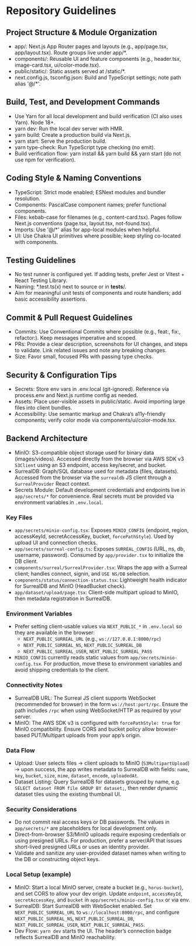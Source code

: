 # Repository Guidelines

## Project Structure & Module Organization
- app/: Next.js App Router pages and layouts (e.g., app/page.tsx, app/layout.tsx). Route groups live under app/*.
- components/: Reusable UI and feature components (e.g., header.tsx, image-card.tsx, ui/color-mode.tsx).
- public/static/: Static assets served at /static/*.
- next.config.js, tsconfig.json: Build and TypeScript settings; note path alias '@/*'.

## Build, Test, and Development Commands
- Use Yarn for all local development and build verification (CI also uses Yarn). Node 18+.
- yarn dev: Run the local dev server with HMR.
- yarn build: Create a production build via Next.js.
- yarn start: Serve the production build.
- yarn type-check: Run TypeScript type checking (no emit).
- Build verification flow: yarn install && yarn build && yarn start (do not use npm for verification).

## Coding Style & Naming Conventions
- TypeScript: Strict mode enabled; ESNext modules and bundler resolution.
- Components: PascalCase component names; prefer functional components.
- Files: kebab-case for filenames (e.g., content-card.tsx). Pages follow Next.js conventions (page.tsx, layout.tsx, not-found.tsx).
- Imports: Use '@/*' alias for app-local modules when helpful.
- UI: Use Chakra UI primitives where possible; keep styling co-located with components.

## Testing Guidelines
- No test runner is configured yet. If adding tests, prefer Jest or Vitest + React Testing Library.
- Naming: *.test.ts(x) next to source or in __tests__/.
- Aim for meaningful unit tests of components and route handlers; add basic accessibility assertions.

## Commit & Pull Request Guidelines
- Commits: Use Conventional Commits where possible (e.g., feat:, fix:, refactor:). Keep messages imperative and scoped.
- PRs: Provide a clear description, screenshots for UI changes, and steps to validate. Link related issues and note any breaking changes.
- Size: Favor small, focused PRs with passing type checks.

## Security & Configuration Tips
- Secrets: Store env vars in .env.local (git-ignored). Reference via process.env and Next.js runtime config as needed.
- Assets: Place user-visible assets in public/static. Avoid importing large files into client bundles.
- Accessibility: Use semantic markup and Chakra’s a11y-friendly components; verify color mode via components/ui/color-mode.tsx.

## Backend Architecture

- MinIO: S3-compatible object storage used for binary data (images/videos). Accessed directly from the browser via AWS SDK v3 `S3Client` using an S3 endpoint, access key/secret, and bucket.
- SurrealDB: Graph/SQL database used for metadata (files, datasets). Accessed from the browser via the `surrealdb` JS client through a `SurrealProvider` React context.
- Secrets Module: Default development credentials and endpoints live in `app/secrets/*` for convenience. Real secrets must be provided via environment variables in `.env.local`.

### Key Files
- `app/secrets/minio-config.tsx`: Exposes `MINIO_CONFIG` (endpoint, region, accessKeyId, secretAccessKey, bucket, `forcePathStyle`). Used by upload UI and connection checks.
- `app/secrets/surreal-config.ts`: Exposes `SURREAL_CONFIG` (URL, ns, db, username, password). Consumed by `app/provider.tsx` to initialize the DB client.
- `components/surreal/SurrealProvider.tsx`: Wraps the app with a Surreal client; handles connect, signin, and `USE NS/DB` selection.
- `components/status/connection-status.tsx`: Lightweight health indicator for SurrealDB and MinIO (HeadBucket check).
- `app/dataset/upload/page.tsx`: Client-side multipart upload to MinIO, then metadata registration in SurrealDB.

### Environment Variables
- Prefer setting client-usable values via `NEXT_PUBLIC_*` in `.env.local` so they are available in the browser:
  - `NEXT_PUBLIC_SURREAL_URL` (e.g., `ws://127.0.0.1:8000/rpc`)
  - `NEXT_PUBLIC_SURREAL_NS`, `NEXT_PUBLIC_SURREAL_DB`
  - `NEXT_PUBLIC_SURREAL_USER`, `NEXT_PUBLIC_SURREAL_PASS`
- `MINIO_CONFIG` currently reads static values from `app/secrets/minio-config.tsx`. For production, move these to environment variables and avoid shipping credentials to the client.

### Connectivity Notes
- SurrealDB URL: The Surreal JS client supports WebSocket (recommended for browser) in the form `ws://host:port/rpc`. Ensure the path includes `/rpc` when using WebSocket/HTTP as required by your server.
- MinIO: The AWS SDK v3 is configured with `forcePathStyle: true` for MinIO compatibility. Ensure CORS and bucket policy allow browser-based PUT/Multipart uploads from your app’s origin.

### Data Flow
- Upload: User selects files → client uploads to MinIO (`S3MultipartUpload`) → upon success, the app writes metadata to SurrealDB with fields: `name`, `key`, `bucket`, `size`, `mime`, `dataset`, `encode`, `uploadedAt`.
- Dataset Listing: Query SurrealDB for datasets grouped by name, e.g. `SELECT dataset FROM file GROUP BY dataset;`, then render dynamic dataset tiles using the existing thumbnail UI.

### Security Considerations
- Do not commit real access keys or DB passwords. The values in `app/secrets/*` are placeholders for local development only.
- Direct-from-browser S3/MinIO uploads require exposing credentials or using presigned URLs. For production, prefer a server/API that issues short-lived presigned URLs or uses an identity provider.
- Validate and sanitize any user-provided dataset names when writing to the DB or constructing object keys.

### Local Setup (example)
- MinIO: Start a local MinIO server, create a bucket (e.g., `horus-bucket`), and set CORS to allow your dev origin. Update `endpoint`, `accessKeyId`, `secretAccessKey`, and `bucket` in `app/secrets/minio-config.tsx` or via env.
- SurrealDB: Start SurrealDB with WebSocket enabled. Set `NEXT_PUBLIC_SURREAL_URL` to `ws://localhost:8000/rpc`, and configure `NEXT_PUBLIC_SURREAL_NS`, `NEXT_PUBLIC_SURREAL_DB`, `NEXT_PUBLIC_SURREAL_USER`, `NEXT_PUBLIC_SURREAL_PASS`.
- Dev Flow: `yarn dev` starts the UI. The header’s connection badge reflects SurrealDB and MinIO reachability.
